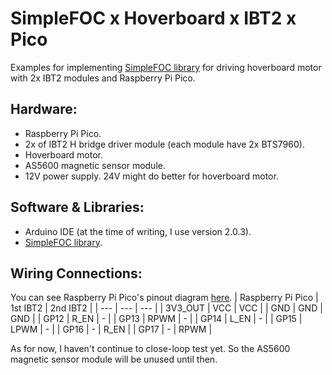 # SimpleFOC x Hoverboard x IBT2 x Pico
Examples for implementing [SimpleFOC library](https://www.simplefoc.com) for driving hoverboard motor with 2x IBT2 modules and Raspberry Pi Pico.

## Hardware:
- Raspberry Pi Pico.
- 2x of IBT2 H bridge driver module (each module have 2x BTS7960).
- Hoverboard motor.
- AS5600 magnetic sensor module.
- 12V power supply. 24V might do better for hoverboard motor.

## Software & Libraries:
- Arduino IDE (at the time of writing, I use version 2.0.3).
- [SimpleFOC library](https://www.simplefoc.com).

## Wiring Connections:
You can see Raspberry Pi Pico's pinout diagram [here](https://datasheets.raspberrypi.com/pico/Pico-R3-A4-Pinout.pdf).
| Raspberry Pi Pico | 1st IBT2 | 2nd IBT2 |
| --- | --- | --- |
| 3V3_OUT | VCC | VCC |
| GND | GND | GND |
| GP12 | R_EN | - |
| GP13 | RPWM | - |
| GP14 | L_EN | - |
| GP15 | LPWM | - |
| GP16 | - | R_EN |
| GP17 | - | RPWM |

As for now, I haven't continue to close-loop test yet. So the AS5600 magnetic sensor module will be unused until then.
